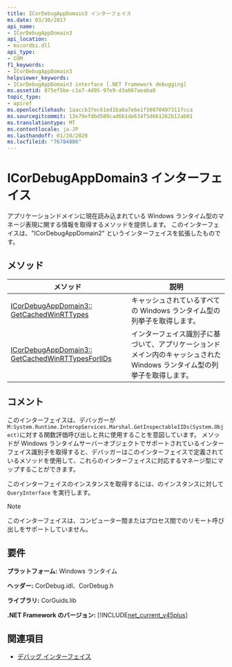 ```yaml
---
title: ICorDebugAppDomain3 インターフェイス
ms.date: 03/30/2017
api_name:
- ICorDebugAppDomain3
api_location:
- mscordbi.dll
api_type:
- COM
f1_keywords:
- ICorDebugAppDomain3
helpviewer_keywords:
- ICorDebugAppDomain3 interface [.NET Framework debugging]
ms.assetid: 875ef5be-c1e7-4d95-97e9-d3a667aeaba0
topic_type:
- apiref
ms.openlocfilehash: 1aaccb37ec61ed1ba6a7e6e1f508704973117cca
ms.sourcegitcommit: 13e79efdbd589cad6b1de634f5d6b1262b12ab01
ms.translationtype: MT
ms.contentlocale: ja-JP
ms.lasthandoff: 01/28/2020
ms.locfileid: "76784886"
---
```

# <a name="icordebugappdomain3-interface"></a>ICorDebugAppDomain3 インターフェイス
アプリケーションドメインに現在読み込まれている Windows ランタイム型のマネージ表現に関する情報を取得するメソッドを提供します。 このインターフェイスは、"ICorDebugAppDomain2" というインターフェイスを拡張したものです。  
  
## <a name="methods"></a>メソッド  
  
|メソッド|説明|  
|------------|-----------------|  
|[ICorDebugAppDomain3:: GetCachedWinRTTypes](icordebugappdomain3-getcachedwinrttypes-method.md)|キャッシュされているすべての Windows ランタイム型の列挙子を取得します。|  
|[ICorDebugAppDomain3:: GetCachedWinRTTypesForIIDs](icordebugappdomain3-getcachedwinrttypesforiids-method.md)|インターフェイス識別子に基づいて、アプリケーションドメイン内のキャッシュされた Windows ランタイム型の列挙子を取得します。|  
  
## <a name="remarks"></a>コメント  
 このインターフェイスは、デバッガーが `M:System.Runtime.InteropServices.Marshal.GetInspectableIIDs(System.Object)`に対する関数評価呼び出しと共に使用することを意図しています。 メソッドが Windows ランタイムサーバーオブジェクトでサポートされているインターフェイス識別子を取得すると、デバッガーはこのインターフェイスで定義されているメソッドを使用して、これらのインターフェイスに対応するマネージ型にマップすることができます。  
  
 このインターフェイスのインスタンスを取得するには、のインスタンスに対して `QueryInterface` を実行します。  
  
> [!NOTE]
> このインターフェイスは、コンピューター間またはプロセス間でのリモート呼び出しをサポートしていません。  
  
## <a name="requirements"></a>要件  
 **プラットフォーム:** Windows ランタイム  
  
 **ヘッダー:** CorDebug.idl、CorDebug.h  
  
 **ライブラリ:** CorGuids.lib  
  
 **.NET Framework のバージョン:** [!INCLUDE[net_current_v45plus](../../../../includes/net-current-v45plus-md.md)]  
  
## <a name="see-also"></a>関連項目

- [デバッグ インターフェイス](debugging-interfaces.md)

